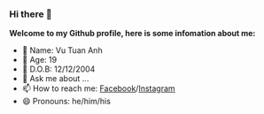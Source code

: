 ### Hi there 👋
**Welcome to my Github profile, here is some infomation about me:**
- 🔭 Name: Vu Tuan Anh
- 🌱 Age: 19
- 👯 D.O.B: 12/12/2004
- 💬 Ask me about ...
- 📫 How to reach me: [Facebook](https://www.facebook.com/t.ahn.official204)/[Instagram](https://www.instagram.com/t_ahnofficial204/)
- 😄 Pronouns: he/him/his


<!--
**takeisan24/takeisan24** is a ✨ _special_ ✨ repository because its `README.md` (this file) appears on your GitHub profile.
-->
